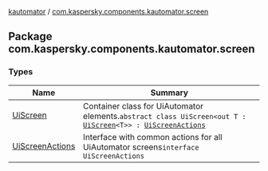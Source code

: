 [kautomator](../index.md) / [com.kaspersky.components.kautomator.screen](./index.md)

## Package com.kaspersky.components.kautomator.screen

### Types

| Name | Summary |
|---|---|
| [UiScreen](-ui-screen/index.md) | Container class for UiAutomator elements.`abstract class UiScreen<out T : `[`UiScreen`](-ui-screen/index.md)`<T>> : `[`UiScreenActions`](-ui-screen-actions/index.md) |
| [UiScreenActions](-ui-screen-actions/index.md) | Interface with common actions for all UiAutomator screens`interface UiScreenActions` |
